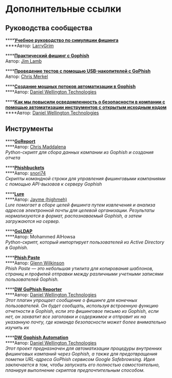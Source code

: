 # Дополнительные ссылки

## Руководства сообщества

\*\*\*\*[**Учебное руководство по симуляции фишинга**](http://tinyurl.com/PhishCampaign)  
****Автор: [LarryGrim](https://github.com/LarryGrim)

\*\*\*\*[**Практический фишинг с Gophish**](https://medium.com/airwalk/practical-phishing-with-gophish-7dd384ad1840)  
Автор: [Jim Lamb](https://twitter.com/ovineOppressor)

\*\*\*\*[**Проведение тестов с помощью USB-накопителей с GoPhish**](https://medium.com/@chrismerkel/conducting-usb-drop-tests-with-gophish-44cc7e1a88b9)  
Автор: [Chris Merkel](https://twitter.com/chrismerkel)

\*\*\*\*[**Создание мощных потоков автоматизации в Gophish**](https://github.com/dwtechnologies/dw-gophish-automation/blob/master/power-automate/Office365-Power-Automate.md)  
****Автор: [Daniel Wellington Technologies](https://github.com/dwtechnologies)

\*\*\*\*[**Как мы повысили осведомленность о безопасности в компании с помощью автоматизации инструментов с открытым исходным кодом**](https://medium.com/daniel-wellington-tech-stories/how-we-brought-security-awareness-through-the-company-with-automation-of-open-source-tools-and-a-b8dcf0234c69)  
****Автор: [Daniel Wellington Technologies](https://github.com/dwtechnologies)



## Инструменты

\*\*\*\*[**GoReport**](https://github.com/chrismaddalena/GoReport)  
****Автор: [Chris Maddalena](https://twitter.com/cmaddalena)  
_Python-скрипт для сбора данных кампании из Gophish и создания отчета_

\*\*\*\*[**Phishbuckets**](https://github.com/CommArc/phishbuckets)  
****Автор: [snori74](https://github.com/snori74)  
_Скрипты командной строки для управления фишинговыми кампаниями с помощью API-вызовов к серверу Gophish_

\*\*\*\*[**Lure**](https://github.com/highmeh/lure)  
****Автор: [Jayme \(highmeh\)](https://twitter.com/highmeh)  
_Lure помогает в сборе целей фишинга путем извлечения и анализа адресов электронной почты для целевой организации. Результаты нормализуются в формат, распознаваемый Gophish, а затем загружаются на сервер._

\*\*\*\*[**GoLDAP**](https://github.com/md-howsa/GoLDAP)  
****Автор: Mohammed AlHowsa  
_Python-скрипт, который импортирует пользователей из Active Directory в Gophish._

\*\*\*\*[**Phish Paste**](https://github.com/glennzw/phishPaste)  
****Автор: [Glenn Wilkinson](https://twitter.com/glennzw)  
_Phish Paste — это небольшая утилита для копирования шаблонов, страниц и профилей отправки между различными учетными записями пользователей Gophish._

\*\*\*\*[**DW GoPhish Reporter**](https://github.com/dwtechnologies/gophish-owa-phishing-reporter/)  
****Автор: [Daniel Wellington Technologies](https://github.com/dwtechnologies)  
_Этот плагин упрощает сообщение о фишинге для конечных пользователей. Он будет сообщать, используя встроенную функцию отчетности в Gophish, если это фишинговое письмо из Gophish, если нет, он захватит все заголовки и содержимое и отправит их на указанную почту, где команда безопасности может более внимательно изучить их_

\*\*\*\*[**DW Gophish Automation**](https://github.com/dwtechnologies/dw-gophish-automation)  
****Автор: [Daniel Wellington Technologies](https://github.com/dwtechnologies)  
_Этот проект предназначен для автоматизации процедуры внутренних фишинговых кампаний через Gophish, а также для предотвращения пометки URL-адреса GoPhish сервисом Google Safebrowsing. Идея заключается в том, чтобы запускать его полностью самостоятельно, планируя выполнение скриптов предпочтительным способом._
